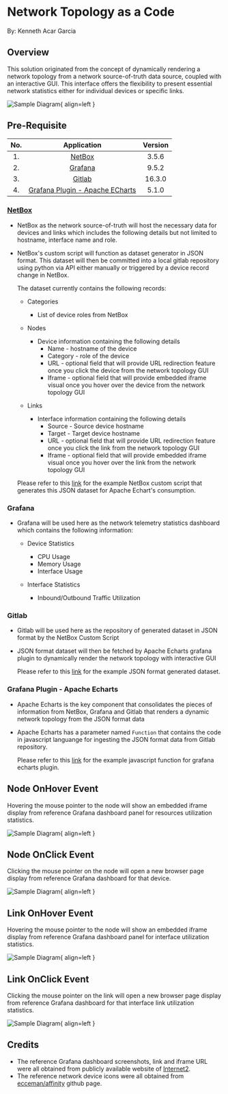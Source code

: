 # **Network Topology as a Code**

By: Kenneth Acar Garcia

## Overview

This solution originated from the concept of dynamically rendering a network topology from a network source-of-truth data source, coupled with an interactive GUI. This interface offers the flexibility to present essential network statistics either for individual devices or specific links.

![Sample Diagram](https://raw.githubusercontent.com/kagarcia1618/ntaac/main/images/default_topology.png){ align=left }

## Pre-Requisite

| No.  | Application                     | Version |
|:----:|:-------------------------------:|:-------:|
| 1.   | [NetBox](https://github.com/netbox-community/netbox)                          | 3.5.6   |
| 2.   | [Grafana](https://grafana.com/)                         | 9.5.2   |
| 3.   | [Gitlab](https://about.gitlab.com/)                          | 16.3.0  |
| 4.   | [Grafana Plugin - Apache ECharts](https://grafana.com/grafana/plugins/volkovlabs-echarts-panel/) | 5.1.0   |

### [NetBox]()

- NetBox as the network source-of-truth will host the necessary data for devices and links which includes the following details but not limited to hostname, interface name and role.
- NetBox's custom script will function as dataset generator in JSON format. This dataset will then be committed into a local gitlab repository using python via API either manually or triggered by a device record change in NetBox.

    The dataset currently contains the following records:

    - Categories
        - List of device roles from NetBox

    - Nodes
        - Device information containing the following details
            - Name - hostname of the device
            - Category - role of the device
            - URL - optional field that will provide URL redirection feature once you click the device from the network topology GUI
            - Iframe - optional field that will provide embedded iframe visual once you hover over the device from the network topology GUI

    - Links
        - Interface information containing the following details
            - Source - Source device hostname
            - Target - Target device hostname
            - URL - optional field that will provide URL redirection feature once you click the link from the network topology GUI
            - Iframe - optional field that will provide embedded iframe visual once you hover over the link from the network topology GUI

    Please refer to this [link](https://github.com/kagarcia1618/ntaac/blob/main/contrib/nb_json_generator.py) for the example NetBox custom script that generates this JSON dataset for Apache Echart's consumption.

### Grafana

- Grafana will be used here as the network telemetry statistics dashboard which contains the following information:
    
    - Device Statistics
        - CPU Usage
        - Memory Usage
        - Interface Usage

    - Interface Statistics
        - Inbound/Outbound Traffic Utilization

### Gitlab

- Gitlab will be used here as the repository of generated dataset in JSON format by the NetBox Custom Script
- JSON format dataset will then be fetched by Apache Echarts grafana plugin to dynamically render the network topology with interactive GUI

    Please refer to this [link](https://github.com/kagarcia1618/ntaac/blob/main/contrib/network_topology_as_a_code.json) for the example JSON format generated dataset.

### Grafana Plugin - Apache Echarts

- Apache Echarts is the key component that consolidates the pieces of information from NetBox, Grafana and Gitlab that renders a dynamic network topology from the JSON format data
- Apache Echarts has a parameter named `Function` that contains the code in javascript languange for ingesting the JSON format data from Gitlab repository.

    Please refer to this [link](https://github.com/kagarcia1618/ntaac/blob/main/contrib/echarts_function.js) for the example javascript function for grafana echarts plugin.

## Node OnHover Event

Hovering the mouse pointer to the node will show an embedded iframe display from reference Grafana dashboard panel for resources utilization statistics.

![Sample Diagram](https://raw.githubusercontent.com/kagarcia1618/ntaac/main/images/node_onhover.png){ align=left }

## Node OnClick Event

Clicking the mouse pointer on the node will open a new browser page display from reference Grafana dashboard for that device.

![Sample Diagram](https://raw.githubusercontent.com/kagarcia1618/ntaac/main/images/node_onclick.png){ align=left }

## Link OnHover Event

Hovering the mouse pointer to the node will show an embedded iframe display from reference Grafana dashboard panel for interface utilization statistics.

![Sample Diagram](https://raw.githubusercontent.com/kagarcia1618/ntaac/main/images/link_onhover.png){ align=left }

## Link OnClick Event

Clicking the mouse pointer on the link will open a new browser page display from reference Grafana dashboard for that interface link utilization statistics.

![Sample Diagram](https://raw.githubusercontent.com/kagarcia1618/ntaac/main/images/link_onclick.png){ align=left }

## Credits

- The reference Grafana dashboard screenshots, link and iframe URL were all obtained from publicly available website of [Internet2](https://snapp-portal.net.internet2.edu/).
- The reference network device icons were all obtained from [ecceman/affinity](https://github.com/ecceman/affinity) github page.